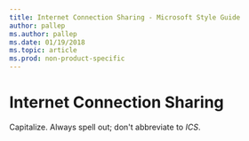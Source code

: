 ```yaml
---
title: Internet Connection Sharing - Microsoft Style Guide
author: pallep
ms.author: pallep
ms.date: 01/19/2018
ms.topic: article
ms.prod: non-product-specific
---
```


# Internet Connection Sharing

Capitalize. Always spell out; don't abbreviate to *ICS*. 
